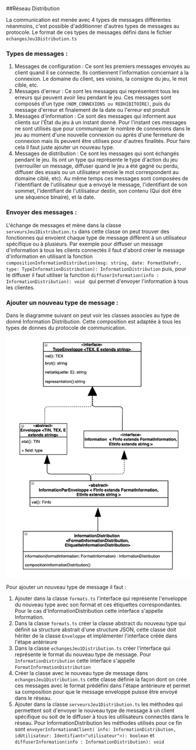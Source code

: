 ##Réseau Distribution

La communication est menée avec 4 types de messages différentes néanmoins, c'est possible d'additionner d'autres types de messages au protocole. Le format de ces types de messages défini dans le fichier `echangesJeu1Distribution.ts`

### Types de messages :
1) Messages de configuration : Ce sont les premiers messages envoyés au client quand il se connecte. Ils contiennent l'information concernant a la connexion. Le domaine du client, ses voisins, la consigne du jeu, le mot cible, etc.
2) Messages d'erreur : Ce sont les messages qui représentent tous les erreurs qui peuvent avoir lieu pendant le jeu. Ces messages sont composés d'un type `(NOM_CONNEXIONS ou REDHIBITOIRE)`, puis du message d'erreur et finalement de la date ou l'erreur est produit
3) Messages d'information : Ce sont des messages qui informent aux clients sur l'État du jeu à un instant donné. Pour l'instant ces messages ne sont utilisés que pour communiquer le nombre de connexions dans le jeu au moment d'une nouvelle connexion ou après d'une fermeture de connexion mais ils peuvent être utilises pour d'autres finalités. Pour faire cela il faut juste ajouter un nouveau type.
4) Messages de distribution : Ce sont les messages qui sont échangés pendant le jeu. Ils ont un type qui représente le type d'action du jeu (verrouiller un message, diffuser quand le jeu a été gagné ou perdu, diffuser des essais ou un utilisateur envoie le mot correspondent au domaine ciblé, etc). Au même temps ces messages sont composées de l'identifiant de l'utilisateur que a envoyé le message, l'identifiant de son sommet, l'identifiant de l'utilisateur destin, son contenu (Qui doit être une séquence binaire), et la date.

### Envoyer des messages :

L'échange de messages et mène dans la classe  `serveursJeu1Distribution.ts` dans cette classe on peut trouver des fonctionnes qui envoient chaque type de message diffèrent à un utilisateur spécifique ou à plusieurs. Par exemple pour diffuser un message d'information à tous les clients connectés il faut d'abord créer le message d'information en utilisant la fonction `compositionInformationDistribution(msg: string, date: FormatDateFr, type: TypeInformationDistribution): InformationDistribution` puis, pour le diffuser il faut utiliser la function `diffuserInformation(info : InformationDistribution): void ` qui permet d'envoyer l'information à tous les clientes.

### Ajouter un nouveau type de message :

Dans le diagramme suivant on peut voir les classes associes au type de donné Information Distribution. Cette composition est adaptée à tous les types de donnes du protocole de communication.

![Information Distribution](./InformationDistribution.jpg "Diagramme UML avec les classes associes au type de messages d'information")

Pour ajouter un nouveau type de message il faut :
1) Ajouter dans la classe `formats.ts` l'interface qui représente l'enveloppe du nouveau type avec son format et ces étiquettes correspondantes. Pour le cas d'InformationDistribution cette interface s'appelle Information.
2) Dans la classe `formats.ts` créer la classe abstract du nouveau type qui définit sa structure abstrait d'une structure JSON, cette classe doit hériter de la classe `Enveloppe` et implémenter l'interface créée dans l'étape antérieure
3) Dans la classe `echangesJeu1Distribution.ts` créer l'interface qui représente le format du nouveau type de message. Pour `InformationDistribution` cette interface s'appelle `FormatInformationDistribution`
4) Créer la classe avec le nouveau type de message dans `echangesJeu1Distribution.ts` cette classe définie la façon dont on crée ces messages avec le format prédéfini dans l'étape antérieure et permet sa composition pour que le message enveloppé puisse être envoyé dans le réseau.
5) Ajouter dans la classe `serveursJeu1Distribution.ts` les méthodes qui permettent soit d'envoyer le nouveau type de message à un client spécifique ou soit de le diffuser à tous les utilisateurs connectés dans le réseau. Pour InformationDistribution les méthodes utilisés pour ce fin sont `envoyerInformationAClient(
   info: InformationDistribution, idUtilisateur: Identifiant<"utilisateur">): boolean` et `diffuserInformation(info : InformationDistribution): void `

